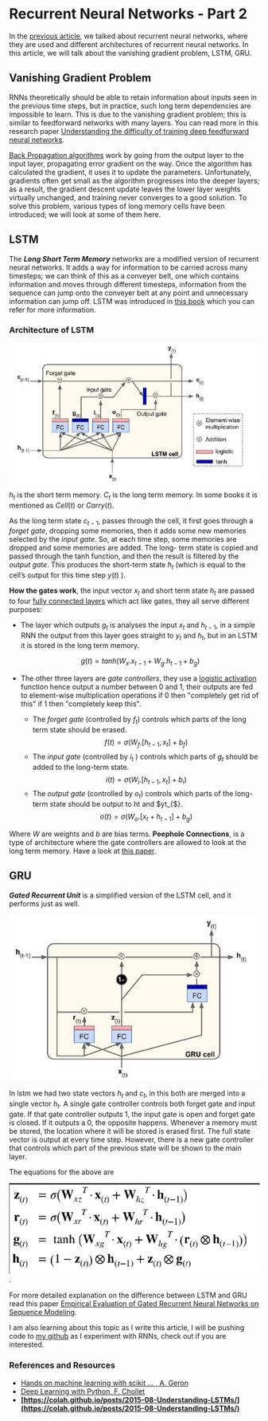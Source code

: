﻿# Recurrent Neural Networks - Part 2
In the [previous article](link), we talked about recurrent neural networks, where they are used and different architectures of recurrent neural networks. In this article, we will talk about the vanishing gradient problem, LSTM, GRU.
## Vanishing Gradient Problem
RNNs theoretically should be able to retain information about inputs seen in the previous time steps, but in practice, such long term dependencies are impossible to learn. This is due to the vanishing gradient problem; this is similar to feedforward networks with many layers. You can read more in this research paper [Understanding the difficulty of training deep feedforward neural networks](http://proceedings.mlr.press/v9/glorot10a/glorot10a.pdf).

[Back Propagation algorithms](http://neuralnetworksanddeeplearning.com/chap2.html) work by going from the output layer to the input layer, propagating error gradient on the way. Once the algorithm has calculated the gradient, it uses it to update the parameters. Unfortunately, gradients often get small as the algorithm progresses into the deeper layers; as a result, the gradient descent update leaves the lower layer weights virtually unchanged, and training never converges to a good solution. To solve this problem, various types of long memory cells have been introduced; we will look at some of them here.

## LSTM 
The **_Long Short Term Memory_** networks are a modified version of recurrent neural networks. It adds a way for information to be carried across many timesteps; we can think of this as a conveyer belt, one which contains information and moves through different timesteps, information from the sequence can jump onto the conveyer belt at any point and unnecessary information can jump off. LSTM was introduced in [this book](https://www.mitpressjournals.org/doi/abs/10.1162/neco.1997.9.8.1735#.WIxuWvErJnw) which you can refer for more information.

### Architecture of LSTM
![img](10.png)

$h_{t}$  is the short term memory.
$C_{t}$ is the long term memory. In some books it is mentioned as $Cell(t)$ or $Carry(t)$.

As the long term state $c_{t-1}$, passes through the cell, it first goes through a *forget gate*, dropping some memories, then it adds some new memories selected by the *input gate*. So, at each time step, some
memories are dropped and some memories are added. The long-
term state is copied and passed through the tanh function, and then the result is filtered by the *output gate*. This produces the short-term state $h_{t}$ (which is equal to the cell’s output for this time step $y (t)$ ).

**How the gates work**, the input vector $x_{t}$ and short term state $h_{t}$ are passed to four [fully connected layers](https://iq.opengenus.org/fully-connected-layer/) which act like gates, they all serve different purposes:

* The layer which outputs $g_{t}$ is analyses the input $x_{t}$ and $h_{t-1}$, in a simple RNN the output from this layer goes straight to $y_{t}$ and $h_{t}$, but in an LSTM it is stored in the long term memory.
		
	$$g(t) = tanh(W_{x}.x_{t-1} + W_{g}.h_{t-1}+b_{g}) $$
	
* The other three layers are *gate controllers*, they use a [logistic activation](https://en.wikipedia.org/wiki/Logistic_function) function hence output a number between 0 and 1, their outputs are fed to element-wise multiplication operations if 0 then "completely get rid of this" if 1 then "completely keep this".
	* The *forget gate* (controlled by $f_{t}$) controls which parts of the long term state should be erased.
		$$  f(t)=  \sigma(W_{f}.[h_{t-1}, x_{t}] + b_{f})$$
	* The *input gate* (controlled by $i_{t}$ ) controls which parts of $g_{t}$ should be added to the long-term state.
	$$i(t) = \sigma(W_{i}.[h_{t-1}, x_{t}] + b_{i})$$
	* The *output gate* (controlled by $o_{t}$) controls which parts of the long-term state should be output to ht and $yt_{$}.
		$$o(t) = \sigma(W_{o}.[x_{t}+h_{t-1}]+b_{g})$$

 Where $W$ are weights and $b$ are bias terms. 
 **Peephole Connections**, is a type of architecture where the gate controllers are allowed to look at the long term memory. Have a look at [this paper](http://www.jmlr.org/papers/volume3/gers02a/gers02a.pdf).

## GRU

**_Gated Recurrent Unit_**  	is a simplified version of the LSTM cell, and it performs just as well. 

![img](11.png)

In lstm we had two state vectors $h_{t}$ and $c_{t}$, in this both are merged into a single vector $h_{t}$. A single gate controller controls both forget gate and input gate. If that gate controller outputs 1, the input gate is open and forget gate is closed. If it outputs a 0, the opposite happens. Whenever a memory must be stored, the location where it will be stored is erased first.
The full state vector is output at every time step. However, there is a new gate controller that controls which part of the previous state will be shown to the main layer.

The equations for the above are 

![img](12.png).

For more detailed explanation on the difference between LSTM and GRU read this paper [Empirical Evaluation of Gated Recurrent Neural Networks on Sequence Modeling](https://arxiv.org/pdf/1412.3555v1.pdf).

I am also learning about this topic as I write this article, I will be pushing code to [my github](https://github.com/rohanreddych/stuff) as I experiment with RNNs, check out if you are interested.


### References and Resources
* [Hands on machine learning with scikit ... , A. Geron ](https://www.oreilly.com/library/view/hands-on-machine-learning/9781492032632/)
* [Deep Learning with Python, F. Chollet](https://www.manning.com/books/deep-learning-with-python)
* **[https://colah.github.io/posts/2015-08-Understanding-LSTMs/](https://colah.github.io/posts/2015-08-Understanding-LSTMs/)**
